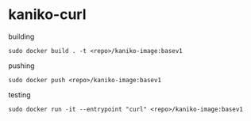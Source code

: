 # kaniko-curl

building

```
sudo docker build . -t <repo>/kaniko-image:basev1
```

pushing
```
sudo docker push <repo>/kaniko-image:basev1
```

testing
```
sudo docker run -it --entrypoint "curl" <repo>/kaniko-image:basev1
```
